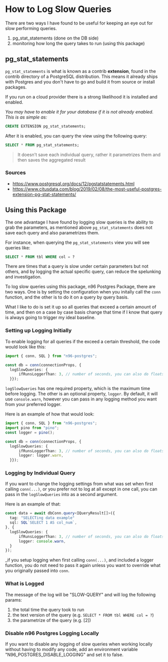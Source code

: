 # How to Log Slow Queries

There are two ways I have found to be useful for keeping an eye out for slow performing queries.

1. pg_stat_statements (done on the DB side)
2. monitoring how long the query takes to run (using this package)

## pg_stat_statements

`pg_stat_statements` is what is known as a contrib **extension**, found in the contrib directory of a PostgreSQL distribution. This means it already ships with Postgres and you don't have to go and build it from source or install packages.

If you run on a cloud provider there is a strong likelihood it is installed and enabled.

_You may have to enable it for your database if it is not already enabled. This is as simple as:_

```SQL
CREATE EXTENSION pg_stat_statements;
```

After it is enabled, you can query the view using the following query:

```SQL
SELECT * FROM pg_stat_statements;
```

> It doesn’t save each individual query, rather it parametrizes them and then saves the aggregated result

### Sources

- https://www.postgresql.org/docs/12/pgstatstatements.html
- https://www.citusdata.com/blog/2019/02/08/the-most-useful-postgres-extension-pg-stat-statements/

## Using this Package

The one advantage I have found by logging slow queries is the ability to grab the parameters, as mentioned above `pg_stat_statements` does not save each query and also parametrizes them.

For instance, when querying the `pg_stat_statements` view you will see queries like:

```SQL
SELECT * FROM tbl WHERE col = ?
```

There are times that a query is slow under certain parameters but not others, and by logging the actual specific query, can reduce the spelunking and investigation.

To log slow queries using this package, n96 Postgres Package, there are two ways. One is by setting the configuration when you initally call the `conn` function, and the other is to do it on a query by query basis.

What I like to do is set it up so all queries that exceed a certain amount of time, and then on a case by case basis change that time if I know that query is always going to trigger my ideal baseline.

### Setting up Logging Initially

To enable logging for all queries if the exceed a certain threshold, the code would look like this:

```TypeScript
import { conn, SQL } from "n96-postgres";

const db = conn(connectionProps, {
  logSlowQueries: {
      ifRunsLoggerThan: 3, // number of seconds, you can also do floats (e.g. 0.01 seconds)
  }});
```

`logSlowQueries` has one required property, which is the maximum time before logging. The other is an optional property, `logger`. By default, it will use `console.warn`, however you can pass in any logging method you want from your preferred logger.

Here is an example of how that would look:

```TypeScript
import { conn, SQL } from "n96-postgres";
import pino from "pino";
const logger = pino();

const db = conn(connectionProps, {
  logSlowQueries: {
      ifRunsLoggerThan: 3, // number of seconds, you can also do floats (e.g. 0.01 seconds)
      logger: logger.warn,
  }});
```

### Logging by Individual Query

If you want to change the logging settings from what was set when first calling `conn(...)`, or you prefer not to log at all except in one call, you can pass in the `logSlowQueries` into as a second argument.

Here is an example of that:

```TypeScript
const data = await dbConn.query<IQueryResult[]>({
  tag: "SELECTing data example"
  sql: SQL`SELECT 1 AS col_num`,
}, {
  logSlowQueries: {
      ifRunsLoggerThan: 3, // number of seconds, you can also do floats (e.g. 0.01 seconds)
      logger: console.warn,
  }
});
```

_if you setup logging when first calling `conn(...)`, and included a logger function, you do not need to pass it again unless you want to override what you originally passed into `conn`.

### What is Logged

The message of the log will be "SLOW-QUERY" and will log the following params:

1. the total time the query took to run
2. the text version of the query (e.g. `SELECT * FROM tbl WHERE col = ?`)
3. the parametrize of the query (e.g. [2])

### Disable n96 Postgres Logging Locally

If you want to disable any logging of slow queries when working locally without having to modify any code, add an environment variable "N96_POSTGRES_DISABLE_LOGGING" and set it to false.
